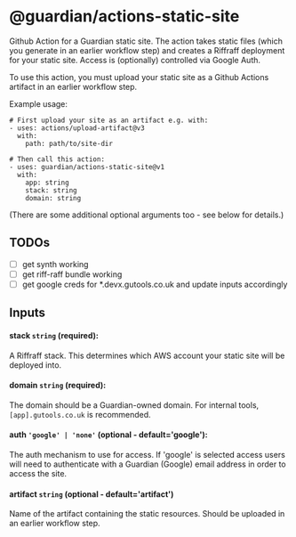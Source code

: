# @guardian/actions-static-site

Github Action for a Guardian static site. The action takes static files (which
you generate in an earlier workflow step) and creates a Riffraff deployment for
your static site. Access is (optionally) controlled via Google Auth.

To use this action, you must upload your static site as a Github Actions
artifact in an earlier workflow step.

Example usage:

```
# First upload your site as an artifact e.g. with:
- uses: actions/upload-artifact@v3
  with:
    path: path/to/site-dir

# Then call this action:
- uses: guardian/actions-static-site@v1
  with:
    app: string
    stack: string
    domain: string
```

(There are some additional optional arguments too - see below for details.)

## TODOs

- [ ] get synth working
- [ ] get riff-raff bundle working
- [ ] get google creds for \*.devx.gutools.co.uk and update inputs accordingly

## Inputs

#### **stack** `string` (required):

A Riffraff stack. This determines which AWS account your static site will be
deployed into.

#### **domain** `string` (required):

The domain should be a Guardian-owned domain. For internal tools,
`[app].gutools.co.uk` is recommended.

#### **auth** `'google' | 'none'` (optional - default='google'):

The auth mechanism to use for access. If 'google' is selected access users will
need to authenticate with a Guardian (Google) email address in order to access
the site.

#### **artifact** `string` (optional - default='artifact')

Name of the artifact containing the static resources. Should be uploaded in
an earlier workflow step.

